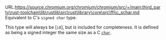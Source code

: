 URL:https://source.chromium.org/chromium/chromium/src/+/main:third_party\rust-toolchain\lib\rustlib\src\rust\library\core\src\ffi\c_schar.md
Equivalent to C's `signed char` type.

This type will always be [`i8`], but is included for completeness. It is defined as being a signed integer the same size as a C [`char`].

[`char`]: c_char
